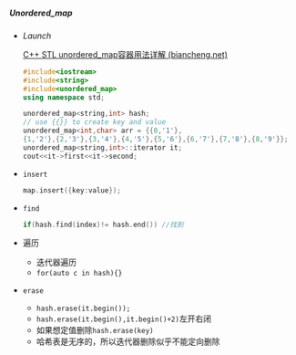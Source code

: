 ##### Unordered_map

* *Launch*

  [C++ STL unordered_map容器用法详解 (biancheng.net)](http://c.biancheng.net/view/7231.html)

  ```c++
  #include<iostream>
  #include<string>
  #include<unordered_map>
  using namespace std;
  
  unordered_map<string,int> hash;
  // use {{}} to create key and value
  unordered_map<int,char> arr = {{0,'1'},
  {1,'2'},{2,'3'},{3,'4'},{4,'5'},{5,'6'},{6,'7'},{7,'8'},{8,'9'}}; 
  unordered_map<string,int>::iterator it;
  cout<<it->first<<it->second;
  ```

* `insert`

  ```c++
  map.insert({key:value});
  ```

* `find`

  ```c++
  if(hash.find(index)!= hash.end()) //找到
  ```

* 遍历

  * 迭代器遍历
  * `for(auto c in hash){}`
  
* `erase`

  * `hash.erase(it.begin());`
  * `hash.erase(it.begin(),it.begin()+2)`左开右闭
  * 如果想定值删除`hash.erase(key)`
  * 哈希表是无序的，所以迭代器删除似乎不能定向删除